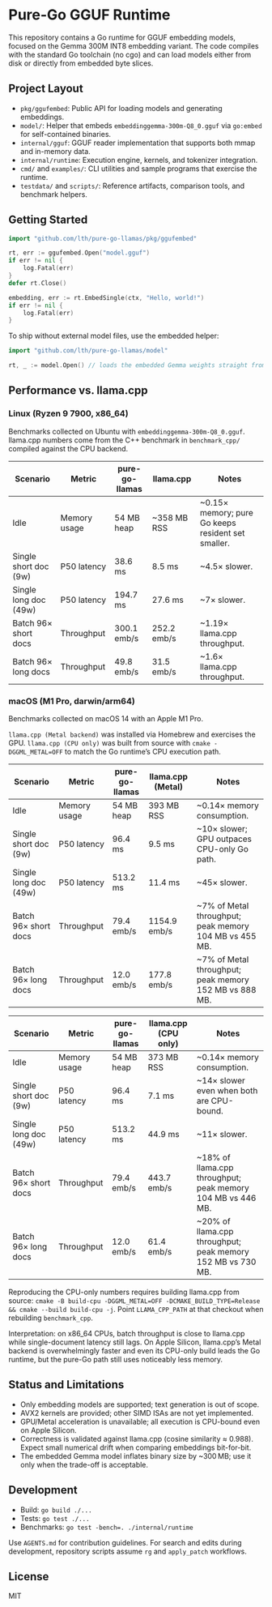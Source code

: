# Pure-Go GGUF Runtime

This repository contains a Go runtime for GGUF embedding models, focused on the Gemma 300M INT8 embedding variant. The code compiles with the standard Go toolchain (no cgo) and can load models either from disk or directly from embedded byte slices.

## Project Layout
- `pkg/ggufembed`: Public API for loading models and generating embeddings.
- `model/`: Helper that embeds `embeddinggemma-300m-Q8_0.gguf` via `go:embed` for self-contained binaries.
- `internal/gguf`: GGUF reader implementation that supports both mmap and in-memory data.
- `internal/runtime`: Execution engine, kernels, and tokenizer integration.
- `cmd/` and `examples/`: CLI utilities and sample programs that exercise the runtime.
- `testdata/` and `scripts/`: Reference artifacts, comparison tools, and benchmark helpers.

## Getting Started
```go
import "github.com/lth/pure-go-llamas/pkg/ggufembed"

rt, err := ggufembed.Open("model.gguf")
if err != nil {
    log.Fatal(err)
}
defer rt.Close()

embedding, err := rt.EmbedSingle(ctx, "Hello, world!")
if err != nil {
    log.Fatal(err)
}
```

To ship without external model files, use the embedded helper:
```go
import "github.com/lth/pure-go-llamas/model"

rt, _ := model.Open() // loads the embedded Gemma weights straight from memory
```

## Performance vs. llama.cpp

### Linux (Ryzen 9 7900, x86_64)
Benchmarks collected on Ubuntu with `embeddinggemma-300m-Q8_0.gguf`. llama.cpp numbers come from the C++ benchmark in `benchmark_cpp/` compiled against the CPU backend.

| Scenario | Metric | pure-go-llamas | llama.cpp | Notes |
|----------|--------|----------------|-----------|-------|
| Idle | Memory usage | 54 MB heap | ~358 MB RSS | ~0.15× memory; pure Go keeps resident set smaller.
| Single short doc (9w) | P50 latency | 38.6 ms | 8.5 ms | ~4.5× slower.
| Single long doc (49w) | P50 latency | 194.7 ms | 27.6 ms | ~7× slower.
| Batch 96× short docs | Throughput | 300.1 emb/s | 252.2 emb/s | ~1.19× llama.cpp throughput.
| Batch 96× long docs | Throughput | 49.8 emb/s | 31.5 emb/s | ~1.6× llama.cpp throughput.

### macOS (M1 Pro, darwin/arm64)
Benchmarks collected on macOS 14 with an Apple M1 Pro.

`llama.cpp (Metal backend)` was installed via Homebrew and exercises the GPU. `llama.cpp (CPU only)` was built from source with `cmake -DGGML_METAL=OFF` to match the Go runtime’s CPU execution path.

| Scenario | Metric | pure-go-llamas | llama.cpp (Metal) | Notes |
|----------|--------|----------------|-------------------|-------|
| Idle | Memory usage | 54 MB heap | 393 MB RSS | ~0.14× memory consumption.
| Single short doc (9w) | P50 latency | 96.4 ms | 9.5 ms | ~10× slower; GPU outpaces CPU-only Go path.
| Single long doc (49w) | P50 latency | 513.2 ms | 11.4 ms | ~45× slower.
| Batch 96× short docs | Throughput | 79.4 emb/s | 1154.9 emb/s | ~7% of Metal throughput; peak memory 104 MB vs 455 MB.
| Batch 96× long docs | Throughput | 12.0 emb/s | 177.8 emb/s | ~7% of Metal throughput; peak memory 152 MB vs 888 MB.

| Scenario | Metric | pure-go-llamas | llama.cpp (CPU only) | Notes |
|----------|--------|----------------|---------------------|-------|
| Idle | Memory usage | 54 MB heap | 373 MB RSS | ~0.14× memory consumption.
| Single short doc (9w) | P50 latency | 96.4 ms | 7.1 ms | ~14× slower even when both are CPU-bound.
| Single long doc (49w) | P50 latency | 513.2 ms | 44.9 ms | ~11× slower.
| Batch 96× short docs | Throughput | 79.4 emb/s | 443.7 emb/s | ~18% of llama.cpp throughput; peak memory 104 MB vs 446 MB.
| Batch 96× long docs | Throughput | 12.0 emb/s | 61.4 emb/s | ~20% of llama.cpp throughput; peak memory 152 MB vs 730 MB.

Reproducing the CPU-only numbers requires building llama.cpp from source: `cmake -B build-cpu -DGGML_METAL=OFF -DCMAKE_BUILD_TYPE=Release && cmake --build build-cpu -j`. Point `LLAMA_CPP_PATH` at that checkout when rebuilding `benchmark_cpp`.

Interpretation: on x86_64 CPUs, batch throughput is close to llama.cpp while single-document latency still lags. On Apple Silicon, llama.cpp’s Metal backend is overwhelmingly faster and even its CPU-only build leads the Go runtime, but the pure-Go path still uses noticeably less memory.

## Status and Limitations
- Only embedding models are supported; text generation is out of scope.
- AVX2 kernels are provided; other SIMD ISAs are not yet implemented.
- GPU/Metal acceleration is unavailable; all execution is CPU-bound even on Apple Silicon.
- Correctness is validated against llama.cpp (cosine similarity ≈ 0.988). Expect small numerical drift when comparing embeddings bit-for-bit.
- The embedded Gemma model inflates binary size by ~300 MB; use it only when the trade-off is acceptable.

## Development
- Build: `go build ./...`
- Tests: `go test ./...`
- Benchmarks: `go test -bench=. ./internal/runtime`

Use `AGENTS.md` for contribution guidelines. For search and edits during development, repository scripts assume `rg` and `apply_patch` workflows.

## License
MIT
